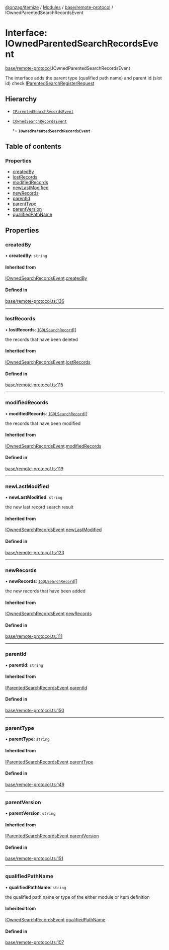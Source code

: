 [@onzag/itemize](../README.md) / [Modules](../modules.md) / [base/remote-protocol](../modules/base_remote_protocol.md) / IOwnedParentedSearchRecordsEvent

# Interface: IOwnedParentedSearchRecordsEvent

[base/remote-protocol](../modules/base_remote_protocol.md).IOwnedParentedSearchRecordsEvent

The interface adds the parent type (qualified path name) and parent id (slot id)
check [IParentedSearchRegisterRequest](base_remote_protocol.IParentedSearchRegisterRequest.md)

## Hierarchy

- [`IParentedSearchRecordsEvent`](base_remote_protocol.IParentedSearchRecordsEvent.md)

- [`IOwnedSearchRecordsEvent`](base_remote_protocol.IOwnedSearchRecordsEvent.md)

  ↳ **`IOwnedParentedSearchRecordsEvent`**

## Table of contents

### Properties

- [createdBy](base_remote_protocol.IOwnedParentedSearchRecordsEvent.md#createdby)
- [lostRecords](base_remote_protocol.IOwnedParentedSearchRecordsEvent.md#lostrecords)
- [modifiedRecords](base_remote_protocol.IOwnedParentedSearchRecordsEvent.md#modifiedrecords)
- [newLastModified](base_remote_protocol.IOwnedParentedSearchRecordsEvent.md#newlastmodified)
- [newRecords](base_remote_protocol.IOwnedParentedSearchRecordsEvent.md#newrecords)
- [parentId](base_remote_protocol.IOwnedParentedSearchRecordsEvent.md#parentid)
- [parentType](base_remote_protocol.IOwnedParentedSearchRecordsEvent.md#parenttype)
- [parentVersion](base_remote_protocol.IOwnedParentedSearchRecordsEvent.md#parentversion)
- [qualifiedPathName](base_remote_protocol.IOwnedParentedSearchRecordsEvent.md#qualifiedpathname)

## Properties

### createdBy

• **createdBy**: `string`

#### Inherited from

[IOwnedSearchRecordsEvent](base_remote_protocol.IOwnedSearchRecordsEvent.md).[createdBy](base_remote_protocol.IOwnedSearchRecordsEvent.md#createdby)

#### Defined in

[base/remote-protocol.ts:136](https://github.com/onzag/itemize/blob/5c2808d3/base/remote-protocol.ts#L136)

___

### lostRecords

• **lostRecords**: [`IGQLSearchRecord`](gql_querier.IGQLSearchRecord.md)[]

the records that have been deleted

#### Inherited from

[IOwnedSearchRecordsEvent](base_remote_protocol.IOwnedSearchRecordsEvent.md).[lostRecords](base_remote_protocol.IOwnedSearchRecordsEvent.md#lostrecords)

#### Defined in

[base/remote-protocol.ts:115](https://github.com/onzag/itemize/blob/5c2808d3/base/remote-protocol.ts#L115)

___

### modifiedRecords

• **modifiedRecords**: [`IGQLSearchRecord`](gql_querier.IGQLSearchRecord.md)[]

the records that have been modified

#### Inherited from

[IOwnedSearchRecordsEvent](base_remote_protocol.IOwnedSearchRecordsEvent.md).[modifiedRecords](base_remote_protocol.IOwnedSearchRecordsEvent.md#modifiedrecords)

#### Defined in

[base/remote-protocol.ts:119](https://github.com/onzag/itemize/blob/5c2808d3/base/remote-protocol.ts#L119)

___

### newLastModified

• **newLastModified**: `string`

the new last record search result

#### Inherited from

[IOwnedSearchRecordsEvent](base_remote_protocol.IOwnedSearchRecordsEvent.md).[newLastModified](base_remote_protocol.IOwnedSearchRecordsEvent.md#newlastmodified)

#### Defined in

[base/remote-protocol.ts:123](https://github.com/onzag/itemize/blob/5c2808d3/base/remote-protocol.ts#L123)

___

### newRecords

• **newRecords**: [`IGQLSearchRecord`](gql_querier.IGQLSearchRecord.md)[]

the new records that have been added

#### Inherited from

[IOwnedSearchRecordsEvent](base_remote_protocol.IOwnedSearchRecordsEvent.md).[newRecords](base_remote_protocol.IOwnedSearchRecordsEvent.md#newrecords)

#### Defined in

[base/remote-protocol.ts:111](https://github.com/onzag/itemize/blob/5c2808d3/base/remote-protocol.ts#L111)

___

### parentId

• **parentId**: `string`

#### Inherited from

[IParentedSearchRecordsEvent](base_remote_protocol.IParentedSearchRecordsEvent.md).[parentId](base_remote_protocol.IParentedSearchRecordsEvent.md#parentid)

#### Defined in

[base/remote-protocol.ts:150](https://github.com/onzag/itemize/blob/5c2808d3/base/remote-protocol.ts#L150)

___

### parentType

• **parentType**: `string`

#### Inherited from

[IParentedSearchRecordsEvent](base_remote_protocol.IParentedSearchRecordsEvent.md).[parentType](base_remote_protocol.IParentedSearchRecordsEvent.md#parenttype)

#### Defined in

[base/remote-protocol.ts:149](https://github.com/onzag/itemize/blob/5c2808d3/base/remote-protocol.ts#L149)

___

### parentVersion

• **parentVersion**: `string`

#### Inherited from

[IParentedSearchRecordsEvent](base_remote_protocol.IParentedSearchRecordsEvent.md).[parentVersion](base_remote_protocol.IParentedSearchRecordsEvent.md#parentversion)

#### Defined in

[base/remote-protocol.ts:151](https://github.com/onzag/itemize/blob/5c2808d3/base/remote-protocol.ts#L151)

___

### qualifiedPathName

• **qualifiedPathName**: `string`

the qualified path name or type of the either module or item definition

#### Inherited from

[IOwnedSearchRecordsEvent](base_remote_protocol.IOwnedSearchRecordsEvent.md).[qualifiedPathName](base_remote_protocol.IOwnedSearchRecordsEvent.md#qualifiedpathname)

#### Defined in

[base/remote-protocol.ts:107](https://github.com/onzag/itemize/blob/5c2808d3/base/remote-protocol.ts#L107)

